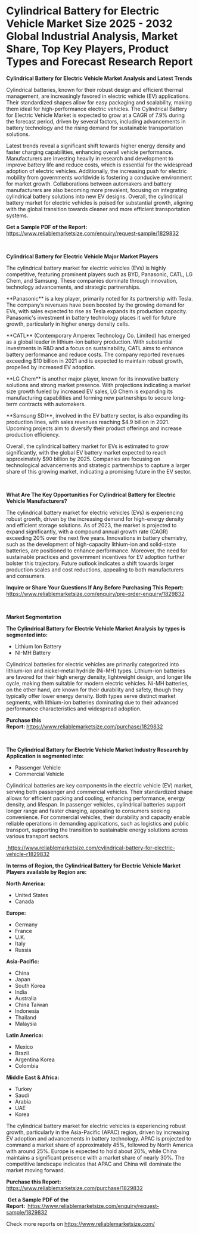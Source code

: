 <p><h1>Cylindrical Battery for Electric Vehicle Market Size 2025 - 2032 Global Industrial Analysis, Market Share, Top Key Players, Product Types and Forecast Research Report</h1></p><p><strong>Cylindrical Battery for Electric Vehicle Market Analysis and Latest Trends</strong></p>
<p><p>Cylindrical batteries, known for their robust design and efficient thermal management, are increasingly favored in electric vehicle (EV) applications. Their standardized shapes allow for easy packaging and scalability, making them ideal for high-performance electric vehicles. The Cylindrical Battery for Electric Vehicle Market is expected to grow at a CAGR of 7.9% during the forecast period, driven by several factors, including advancements in battery technology and the rising demand for sustainable transportation solutions.</p><p>Latest trends reveal a significant shift towards higher energy density and faster charging capabilities, enhancing overall vehicle performance. Manufacturers are investing heavily in research and development to improve battery life and reduce costs, which is essential for the widespread adoption of electric vehicles. Additionally, the increasing push for electric mobility from governments worldwide is fostering a conducive environment for market growth. Collaborations between automakers and battery manufacturers are also becoming more prevalent, focusing on integrating cylindrical battery solutions into new EV designs. Overall, the cylindrical battery market for electric vehicles is poised for substantial growth, aligning with the global transition towards cleaner and more efficient transportation systems.</p></p>
<p><strong>Get a Sample PDF of the Report:&nbsp;</strong> <a href="https://www.reliablemarketsize.com/enquiry/request-sample/1829832?utm_campaign=2233&utm_medium=2&utm_source=Github&utm_content=ia&utm_term=14022025&utm_id=cylindrical-battery-for-electric-vehicle">https://www.reliablemarketsize.com/enquiry/request-sample/1829832</a></p>
<p>&nbsp;</p>
<p><strong>Cylindrical Battery for Electric Vehicle Major Market Players</strong></p>
<p><p>The cylindrical battery market for electric vehicles (EVs) is highly competitive, featuring prominent players such as BYD, Panasonic, CATL, LG Chem, and Samsung. These companies dominate through innovation, technology advancements, and strategic partnerships.</p><p>**Panasonic** is a key player, primarily noted for its partnership with Tesla. The company’s revenues have been boosted by the growing demand for EVs, with sales expected to rise as Tesla expands its production capacity. Panasonic's investment in battery technology places it well for future growth, particularly in higher energy density cells.</p><p>**CATL** (Contemporary Amperex Technology Co. Limited) has emerged as a global leader in lithium-ion battery production. With substantial investments in R&D and a focus on sustainability, CATL aims to enhance battery performance and reduce costs. The company reported revenues exceeding $10 billion in 2021 and is expected to maintain robust growth, propelled by increased EV adoption.</p><p>**LG Chem** is another major player, known for its innovative battery solutions and strong market presence. With projections indicating a market size growth fueled by increased EV sales, LG Chem is expanding its manufacturing capabilities and forming new partnerships to secure long-term contracts with automakers.</p><p>**Samsung SDI**, involved in the EV battery sector, is also expanding its production lines, with sales revenues reaching $4.9 billion in 2021. Upcoming projects aim to diversify their product offerings and increase production efficiency.</p><p>Overall, the cylindrical battery market for EVs is estimated to grow significantly, with the global EV battery market expected to reach approximately $90 billion by 2025. Companies are focusing on technological advancements and strategic partnerships to capture a larger share of this growing market, indicating a promising future in the EV sector.</p></p>
<p>&nbsp;</p>
<p><strong>What Are The Key Opportunities For Cylindrical Battery for Electric Vehicle Manufacturers?</strong></p>
<p><p>The cylindrical battery market for electric vehicles (EVs) is experiencing robust growth, driven by the increasing demand for high-energy density and efficient storage solutions. As of 2023, the market is projected to expand significantly, with a compound annual growth rate (CAGR) exceeding 20% over the next five years. Innovations in battery chemistry, such as the development of high-capacity lithium-ion and solid-state batteries, are positioned to enhance performance. Moreover, the need for sustainable practices and government incentives for EV adoption further bolster this trajectory. Future outlook indicates a shift towards larger production scales and cost reductions, appealing to both manufacturers and consumers.</p></p>
<p><strong>Inquire or Share Your Questions If Any Before Purchasing This Report:</strong> <a href="https://www.reliablemarketsize.com/enquiry/pre-order-enquiry/1829832?utm_campaign=2233&utm_medium=2&utm_source=Github&utm_content=ia&utm_term=14022025&utm_id=cylindrical-battery-for-electric-vehicle">https://www.reliablemarketsize.com/enquiry/pre-order-enquiry/1829832</a></p>
<p>&nbsp;</p>
<p><strong>Market Segmentation</strong></p>
<p><strong>The Cylindrical Battery for Electric Vehicle Market Analysis by types is segmented into:</strong></p>
<p><ul><li>Lithium Ion Battery</li><li>NI-MH Battery</li></ul></p>
<p><p>Cylindrical batteries for electric vehicles are primarily categorized into lithium-ion and nickel-metal hydride (Ni-MH) types. Lithium-ion batteries are favored for their high energy density, lightweight design, and longer life cycle, making them suitable for modern electric vehicles. Ni-MH batteries, on the other hand, are known for their durability and safety, though they typically offer lower energy density. Both types serve distinct market segments, with lithium-ion batteries dominating due to their advanced performance characteristics and widespread adoption.</p></p>
<p><strong>Purchase this Report:&nbsp;</strong><a href="https://www.reliablemarketsize.com/purchase/1829832?utm_campaign=2233&utm_medium=2&utm_source=Github&utm_content=ia&utm_term=14022025&utm_id=cylindrical-battery-for-electric-vehicle">https://www.reliablemarketsize.com/purchase/1829832</a></p>
<p>&nbsp;</p>
<p><strong>The Cylindrical Battery for Electric Vehicle Market Industry Research by Application is segmented into:</strong></p>
<p><ul><li>Passenger Vehicle</li><li>Commercial Vehicle</li></ul></p>
<p><p>Cylindrical batteries are key components in the electric vehicle (EV) market, serving both passenger and commercial vehicles. Their standardized shape allows for efficient packing and cooling, enhancing performance, energy density, and lifespan. In passenger vehicles, cylindrical batteries support longer range and faster charging, appealing to consumers seeking convenience. For commercial vehicles, their durability and capacity enable reliable operations in demanding applications, such as logistics and public transport, supporting the transition to sustainable energy solutions across various transport sectors.</p></p>
<p><a href="https://www.reliablemarketsize.com/cylindrical-battery-for-electric-vehicle-r1829832?utm_campaign=2233&utm_medium=2&utm_source=Github&utm_content=ia&utm_term=14022025&utm_id=cylindrical-battery-for-electric-vehicle">&nbsp;https://www.reliablemarketsize.com/cylindrical-battery-for-electric-vehicle-r1829832</a></p>
<p><strong>In terms of Region, the Cylindrical Battery for Electric Vehicle Market Players available by Region are:</strong></p>
<p>
    <p> <strong> North America: </strong>
        <ul>
            <li>United States</li>
            <li>Canada</li>
        </ul>
        </p> 
    <p> <strong> Europe: </strong>
        <ul>
            <li>Germany</li>
            <li>France</li>
            <li>U.K.</li>
            <li>Italy</li>
            <li>Russia</li>
        </ul>
        </p> 
    <p> <strong> Asia-Pacific: </strong>
        <ul>
            <li>China</li>
            <li>Japan</li>
            <li>South Korea</li>
            <li>India</li>
            <li>Australia</li>
            <li>China Taiwan</li>
            <li>Indonesia</li>
            <li>Thailand</li>
            <li>Malaysia</li>
        </ul>
        </p> 
    <p> <strong> Latin America: </strong>
        <ul>
            <li>Mexico</li>
            <li>Brazil</li>
            <li>Argentina Korea</li>
            <li>Colombia</li>
        </ul>
        </p> 
    <p> <strong> Middle East & Africa: </strong>
        <ul>
            <li>Turkey</li>
            <li>Saudi</li>
            <li>Arabia</li>
            <li>UAE</li>
            <li>Korea</li>
        </ul>
    </p>
    </p>
<p><p>The cylindrical battery market for electric vehicles is experiencing robust growth, particularly in the Asia-Pacific (APAC) region, driven by increasing EV adoption and advancements in battery technology. APAC is projected to command a market share of approximately 45%, followed by North America with around 25%. Europe is expected to hold about 20%, while China maintains a significant presence with a market share of nearly 30%. The competitive landscape indicates that APAC and China will dominate the market moving forward.</p></p>
<p><strong>Purchase this Report: </strong><a href="https://www.reliablemarketsize.com/purchase/1829832?utm_campaign=2233&utm_medium=2&utm_source=Github&utm_content=ia&utm_term=14022025&utm_id=cylindrical-battery-for-electric-vehicle">https://www.reliablemarketsize.com/purchase/1829832</a></p>
<p>&nbsp;<strong>Get a Sample PDF of the Report:&nbsp;&nbsp;</strong><a href="https://www.reliablemarketsize.com/enquiry/request-sample/1829832?utm_campaign=2233&utm_medium=2&utm_source=Github&utm_content=ia&utm_term=14022025&utm_id=cylindrical-battery-for-electric-vehicle">https://www.reliablemarketsize.com/enquiry/request-sample/1829832</a></p>
<p><strong></strong></p>
<p>Check more reports on <a href="https://www.reliablemarketsize.com/?utm_campaign=2233&utm_medium=2&utm_source=Github&utm_content=ia&utm_term=14022025&utm_id=cylindrical-battery-for-electric-vehicle">https://www.reliablemarketsize.com/</a></p>